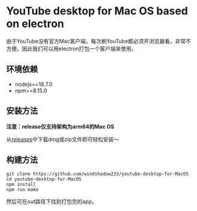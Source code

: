 # YouTube desktop for Mac OS based on electron

由于YouTube没有官方Mac客户端，每次刷YouTube都必须开浏览器看，非常不方便。因此我们可以用electron打包一个客户端来使用。

## 环境依赖

- nodejs==18.7.0
- npm==8.15.0

## 安装方法

**注意：release仅支持架构为arm64的Mac OS**

从[releases](https://github.com/windshadow233/youtube-desktop-for-MacOS/releases)中下载dmg或zip文件即可轻松安装～

## 构建方法

```shell
git clone https://github.com/windshadow233/youtube-desktop-for-MacOS
cd youtube-desktop-for-MacOS
npm install
npm run make
```

然后可在out路径下找到打包完的app。
